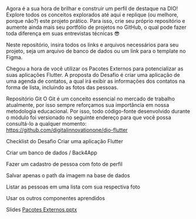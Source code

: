 
Agora é a sua hora de brilhar e construir um perfil de destaque na DIO! Explore todos os conceitos explorados até aqui e replique (ou melhore, porque não?) este projeto prático. Para isso, crie seu próprio repositório e aumente ainda mais seu portfólio de projetos no GitHub, o qual pode fazer toda diferença em suas entrevistas técnicas 😎
 
Neste repositório, insira todos os links e arquivos necessários para seu projeto, seja um arquivo de banco de dados ou um link para o template no Figma.
 
Chegou a hora de você utilizar os Pacotes Externos para potencializar as suas aplicações Flutter. A proposta do Desafio é criar uma aplicação de uma agenda de contatos, a qual irá exibir as informações dos contatos na forma de lista, incluindo as fotos das pessoas.
 
Repositório Git
O Git é um conceito essencial no mercado de trabalho atualmente, por isso sempre reforçamos sua importância em nossa metodologia educacional. Por isso, todo código-fonte desenvolvido durante o módulo foi versionado no seguinte endereço para que você possa consultá-lo a qualquer momento: https://github.com/digitalinnovationone/dio-flutter
 

 
Checklist do Desafio
Criar uma aplicação Flutter​

Criar um banco de dados / Back4App​

Fazer um cadastro de pessoa com foto de perfil​

Salvar apenas o path da imagem na base de dados​

Listar as pessoas em uma lista com sua respectiva foto​

Usar os outros componentes aprendidos

 
Slides
[Pacotes Externos.pptx](https://academiapme-my.sharepoint.com/:p:/g/personal/renato_dio_me/EfCph4hbpwpLpfQ3BeNe3oIBP2z4eMB-8D_4yK-oaQ66pg?rtime=2TQmyUbT20g)